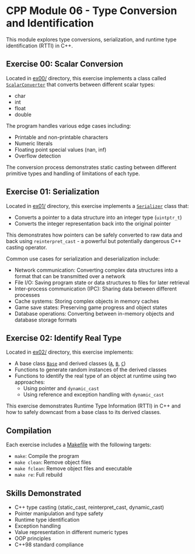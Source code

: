 # CPP Module 06 - Type Conversion and Identification

This module explores type conversions, serialization, and runtime type identification (RTTI) in C++.

## Exercise 00: Scalar Conversion

Located in [ex00/](ex00/) directory, this exercise implements a class called [`ScalarConverter`](ex00/includes/ScalarConverter.hpp) that converts between different scalar types:
- char
- int
- float
- double

The program handles various edge cases including:
- Printable and non-printable characters
- Numeric literals
- Floating point special values (nan, inf)
- Overflow detection

The conversion process demonstrates static casting between different primitive types and handling of limitations of each type.

## Exercise 01: Serialization

Located in [ex01/](ex01/) directory, this exercise implements a [`Serializer`](ex01/includes/Serializer.hpp) class that:
- Converts a pointer to a data structure into an integer type (`uintptr_t`)
- Converts the integer representation back into the original pointer

This demonstrates how pointers can be safely converted to raw data and back using `reinterpret_cast` - a powerful but potentially dangerous C++ casting operator.

Common use cases for serialization and deserialization include:
- Network communication: Converting complex data structures into a format that can be transmitted over a network
- File I/O: Saving program state or data structures to files for later retrieval
- Inter-process communication (IPC): Sharing data between different processes
- Cache systems: Storing complex objects in memory caches
- Game save states: Preserving game progress and object states
- Database operations: Converting between in-memory objects and database storage formats

## Exercise 02: Identify Real Type

Located in [ex02/](ex02/) directory, this exercise implements:
- A base class [`Base`](ex02/includes/Base.hpp) and derived classes ([`A`](ex02/includes/A.hpp), [`B`](ex02/includes/B.hpp), [`C`](ex02/includes/C.hpp))
- Functions to generate random instances of the derived classes
- Functions to identify the real type of an object at runtime using two approaches:
  - Using pointer and `dynamic_cast`
  - Using reference and exception handling with `dynamic_cast`

This exercise demonstrates Runtime Type Information (RTTI) in C++ and how to safely downcast from a base class to its derived classes.

## Compilation

Each exercise includes a [Makefile](ex00/Makefile) with the following targets:
- `make`: Compile the program
- `make clean`: Remove object files
- `make fclean`: Remove object files and executable
- `make re`: Full rebuild

## Skills Demonstrated

- C++ type casting (static_cast, reinterpret_cast, dynamic_cast)
- Pointer manipulation and type safety
- Runtime type identification
- Exception handling
- Value representation in different numeric types
- OOP principles
- C++98 standard compliance
